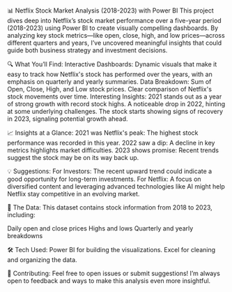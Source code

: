 📊 Netflix Stock Market Analysis (2018-2023) with Power BI
This project dives deep into Netflix’s stock market performance over a five-year period (2018-2023) using Power BI to create visually compelling dashboards. By analyzing key stock metrics—like open, close, high, and low prices—across different quarters and years, I’ve uncovered meaningful insights that could guide both business strategy and investment decisions.

🔍 What You’ll Find:
Interactive Dashboards: Dynamic visuals that make it easy to track how Netflix's stock has performed over the years, with an emphasis on quarterly and yearly summaries.
Data Breakdown:
Sum of Open, Close, High, and Low stock prices.
Clear comparison of Netflix's stock movements over time.
Interesting Insights:
2021 stands out as a year of strong growth with record stock highs.
A noticeable drop in 2022, hinting at some underlying challenges.
The stock starts showing signs of recovery in 2023, signaling potential growth ahead.


📈 Insights at a Glance:
2021 was Netflix's peak: The highest stock performance was recorded in this year.
2022 saw a dip: A decline in key metrics highlights market difficulties.
2023 shows promise: Recent trends suggest the stock may be on its way back up.


💡 Suggestions:
For Investors: The recent upward trend could indicate a good opportunity for long-term investments.
For Netflix: A focus on diversified content and leveraging advanced technologies like AI might help Netflix stay competitive in an evolving market.


📂 The Data:
This dataset contains stock information from 2018 to 2023, including:

Daily open and close prices
Highs and lows
Quarterly and yearly breakdowns


🛠️ Tech Used:
Power BI for building the visualizations.
Excel for cleaning and organizing the data.


🤝 Contributing:
Feel free to open issues or submit suggestions! I’m always open to feedback and ways to make this analysis even more insightful.

